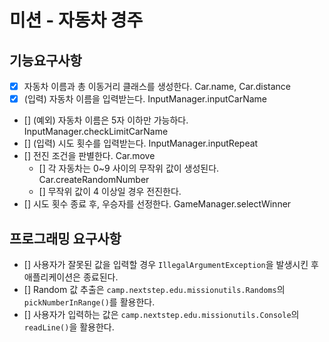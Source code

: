 # 미션 - 자동차 경주

## 기능요구사항
- [x] 자동차 이름과 총 이동거리 클래스를 생성한다. Car.name, Car.distance
- [x] (입력) 자동차 이름을 입력받는다. InputManager.inputCarName
- [] (예외) 자동차 이름은 5자 이하만 가능하다. InputManager.checkLimitCarName
- [] (입력) 시도 횟수를 입력받는다.  InputManager.inputRepeat
- [] 전진 조건을 판별한다. Car.move
    - [] 각 자동차는 0~9 사이의 무작위 값이 생성된다. Car.createRandomNumber
    - [] 무작위 값이 4 이상일 경우 전진한다.
- [] 시도 횟수 종료 후, 우승자를 선정한다. GameManager.selectWinner

## 프로그래밍 요구사항
- [] 사용자가 잘못된 값을 입력할 경우 `IllegalArgumentException`을 발생시킨 후 애플리케이션은 종료된다.
- [] Random 값 추출은 `camp.nextstep.edu.missionutils.Randoms`의 `pickNumberInRange()`를 활용한다.
- [] 사용자가 입력하는 값은 `camp.nextstep.edu.missionutils.Console`의 `readLine()`을 활용한다.
